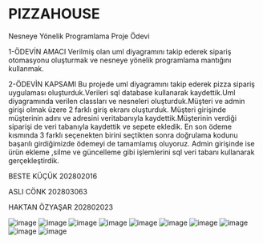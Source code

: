 # PIZZAHOUSE
Nesneye Yönelik Programlama Proje Ödevi

1-ÖDEVİN AMACI
Verilmiş olan uml diyagramını takip ederek sipariş otomasyonu oluşturmak ve nesneye yönelik programlama mantığını kullanmak.

2-ÖDEVİN KAPSAMI
Bu projede uml diyagramını takip ederek pizza sipariş uygulaması oluşturduk.Verileri sql database kullanarak kaydettik.Uml diyagramında verilen classları ve nesneleri oluşturduk.Müşteri ve admin girişi olmak üzere 2 farklı giriş ekranı oluşturduk. Müşteri girişinde müşterinin adını ve adresini veritabanıyla kaydettik.Müşterinin verdiği siparişi de veri tabanıyla kaydettik ve sepete ekledik. En son ödeme kısmında 3 farklı seçenekten birini seçtikten sonra doğrulama kodunu başarılı girdiğimizde ödemeyi de tamamlamış oluyoruz.
Admin girişinde ise ürün ekleme ,silme ve güncelleme gibi işlemlerini sql veri tabanı kullanarak gerçekleştirdik.
                                                                                                                                     
BESTE KÜÇÜK 202802016

ASLI CÖNK 202803063

HAKTAN ÖZYAŞAR 202802023

 ![image](https://user-images.githubusercontent.com/73111871/147406366-2b765ddc-0006-45c2-92fd-a13ad368d763.png)
![image](https://user-images.githubusercontent.com/73111871/147406372-7dd5c5a0-44b2-4bcd-9aea-98c539045e85.png)
![image](https://user-images.githubusercontent.com/73111871/147406378-7610eae0-477c-4889-9282-a8eaee3a13a5.png)
![image](https://user-images.githubusercontent.com/73111871/147406385-a76be4e2-6ea1-4241-9a96-7f80fb2e52e5.png)
![image](https://user-images.githubusercontent.com/73111871/147406387-81739f2d-a489-4f88-b9ce-509aa2b65a00.png)
![image](https://user-images.githubusercontent.com/73111871/147406390-a335f5ba-524e-431f-a237-ab8de08a4795.png)
![image](https://user-images.githubusercontent.com/73111871/147406393-edb70471-526a-4d97-a633-1ccf3484066b.png)
![image](https://user-images.githubusercontent.com/73111871/147406400-64ce1886-51df-4c6a-8811-1cdb09971619.png)
![image](https://user-images.githubusercontent.com/73111871/147406402-6287f182-e872-4355-b5a2-881c1721ca54.png)
![image](https://user-images.githubusercontent.com/73111871/147406405-bfe59d36-3a76-4f5f-bfc8-8ee7e6d5b05d.png)

 

